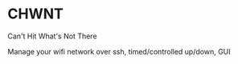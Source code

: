 # CHWNT
Can't Hit What's Not There

Manage your wifi network over ssh, timed/controlled up/down, GUI
